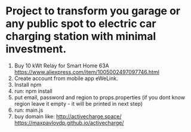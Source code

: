 # Project to transform you garage or any public spot to electric car charging station with minimal investment.

1. Buy 10 kWt Relay for Smart Home 63A https://www.aliexpress.com/item/1005002497097746.html
2. Create account from mobile app eWeLink.
3. Install npm
4. run: npm install 
5. put email, password and region to props.properties (if you dont know region leave it empty - it will be printed in next step)
6. run: main.js
7. buy domain like: http://activecharge.space/ https://maxpavlovdp.github.io/activecharge/
